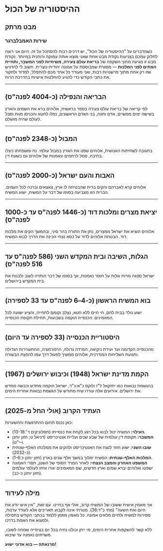 # ההיסטוריה של הכול

## מבט מרתק

### שירות האמבלברגר

כשמדברים על "ההיסטוריה של הכול", יש דרכים רבות להסתכל על זה. היום אני רוצה לחלוק עמכם בצניעות נקודת מבט אחת שאני מוצא אותה עמוקה ורוחנית במיוחד. נקודת מבט זו מגיעה מתוך השקפה של **בריאת עולם צעירה, משיחיות לפני המשבר, ותחיית המתים לפני המלכות** — מסגרת שמבוססת על אמונה יהודית-נוצרית. חשוב לי להדגיש שזו רק אחת מתוך פרשנויות רבות, ואני מעודד כל אחד מכם להתפלל, למדוד ולחקור את כתבי הקודש כדי להגיע להחלטות אישיות בהדרכת הרוח.

---

## הבריאה והנפילה (כ-4004 לפנה"ס)

לפי קריאה של בריאת עולם צעירה בספר בראשית, אלוהים ברא את השמים והארץ בשישה ימים ממשיים. אדם וחווה, בני האדם הראשונים, נפלו לחטא והכניסו מוות וסבל לעולם שהיה מושלם.

---

## המבול (כ-2348 לפנה"ס)

בתגובה לשחיתות האנושית, אלוהים שפט את הארץ במבול עולמי. נח ומשפחתו ניצלו בתיבה, סמל לרחמים ונאמנות של אלוהים גם בשעת דין.

---

## האבות והעם ישראל (כ-2000 לפנה"ס)

אלוהים קרא לאברהם והקים ברית שהבטיחה לו ארץ, צאצאים וברכה לכל העמים. הברית הזו מצביעה בסופו של דבר על המשיח, ישוע המשיח.

---

## יציאת מצרים ומלכות דוד (כ-1446 לפנה"ס עד כ-1000 לפנה"ס)

אלוהים הוציא את ישראל ממצרים, נתן את התורה בהר סיני, ובהמשך הקים את מלכות דוד. הבטחת אלוהים לדוד על כסא נצחי הכינה את הדרך לבוא המשיח.

---

## הגלות, השיבה ובית המקדש השני (586 לפנה"ס עד 516 לפנה"ס)

ישראל ספגה גזרות וגלות על חוסר נאמנות, אך בסופו של דבר הותרה לשוב ולבנות את בית המקדש בירושלים.

---

## בוא המשיח הראשון (כ-4–6 לפנה"ס עד 33 לספירה)

ישוע נולד בבית לחם, חי חיים ללא חטא, נצלב וקומם לתחייה, והציע ישועה לכל המאמינים. הכנסייה הוקמה בשבועות, תחילת תקופת הכנסייה.

---

## היסטוריית הכנסייה (33 לספירה עד היום)

מהכנסייה הקדומה ועד ועידת ניקיאה, הפרדה גדולה, הרפורמציה, ההתעוררות הגדולה ותנועת השליחות המודרנית, אלוהים ממשיך לפעול דרך עמו להפצת הבשורה.

---

## הקמת מדינת ישראל (1948) וכיבוש ירושלים (1967)

בהגשמת נבואות כמו יחזקאל ל"ז ולוקס כ"א:כ"ד, ישראל הוקמה מחדש וכבשה מחדש את ירושלים. אירועים אלה עוררו שיח מחודש על הגשמת נבואות אחרית הימים.

---

## העתיד הקרוב (אולי החל מ-2025)

כאן נכנס תחום ההתרגשות וההשערות:

- **העילוי:** המשיח יכול לבוא בכל רגע לקחת את כנסייתו (תסלוניקים ד׳:13-18).
- **המשבר:** תקופת דין עולמית של שבע שנים ועליית אנטיכריסט (דניאל ט; חזון יוחנן ו–י"ט).
- **שובו השני:** ישוע חוזר לנצח את האנטיכריסט ולהקים את ממלכתו האלף-שנתית (כ-2032).
- **המלכות האלף-שנתית:** המשיח ימלוך במשך אלף שנים בארץ (חזון יוחנן כ:1-6).
- **המשפט האחרון והמצב הנצחי:** לאחר המרד הסופי של השטן, חסרי האמונה ישפטו ואלוהים יברא שמים וארץ חדשים, שם המאמינים יגורו איתו לעולמי עולמים (חזון יוחנן כ-כב).

---

## מילה לעידוד

אני מאמין אישית ששובו של המשיח קרוב, אולי אף בחיינו. עם זאת, "אין איש יודע את היום ואת השעה" (מתי כ"ד:36). מטרתי אינה לקבוע תאריכים אלא לעודד ערנות, מסירות למשיח ולחיים מלאים אמונה. כל מאמין מוזמן ללמוד בכתבי הקודש בתפילה ולמצוא את האמת בדרכו.

ללא קשר להשקפות אחרית הימים, מי ייתן וכולנו נחיה בכל יום בציפייה שמחה לשובו, משרתים נאמנה עד שיבוא.

**מרנאתה — בוא אדוני ישוע!**

